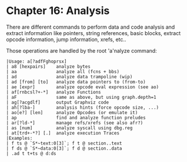 # Chapter 16: Analysis

There are different commands to perform data and code analysis and extract information like pointers, string references, basic blocks, extract opcode information, jump information, xrefs, etc..

Those operations are handled by the root 'a'nalyze command:

    |Usage: a[?adfFghoprsx]
    | a8 [hexpairs]    analyze bytes
    | aa               analyze all (fcns + bbs)
    | ad               analyze data trampoline (wip)
    | ad [from] [to]   analyze data pointers to (from-to)
    | ae [expr]        analyze opcode eval expression (see ao)
    | af[rnbcsl?+-*]   analyze Functions
    | aF               same as above, but using graph.depth=1
    | ag[?acgdlf]      output Graphviz code
    | ah[?lba-]        analysis hints (force opcode size, ...)
    | ao[e?] [len]     analyze Opcodes (or emulate it)
    | ap               find and analyze function preludes
    | ar[?ld-*]        manage refs/xrefs (see also afr?)
    | as [num]         analyze syscall using dbg.reg
    | at[trd+-*?] [.]  analyze execution Traces
    |Examples:
    | f ts @ `S*~text:0[3]`; f t @ section..text
    | f ds @ `S*~data:0[3]`; f d @ section..data
    | .ad t t+ts @ d:ds